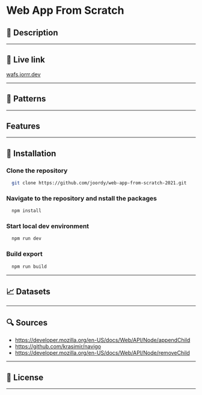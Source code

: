 # Web App From Scratch

## 🔦 Description

---

## 🚀 Live link

[wafs.jorrr.dev](https://wafs.jorrr.dev/)

---

## 📄 Patterns

---

## Features

---

## 🔑 Installation

### Clone the repository

```bash
  git clone https://github.com/joordy/web-app-from-scratch-2021.git
```

### Navigate to the repository and nstall the packages

```bash
  npm install
```

### Start local dev environment

```bash
  npm run dev
```

### Build export

```bash
  npm run build
```

---

## 📈 Datasets

---

## 🔍 Sources

<!-- - Source (n.d.) Writer, Source. Retrieved February 01, 2020, from weblink -->

- https://developer.mozilla.org/en-US/docs/Web/API/Node/appendChild
- https://github.com/krasimir/navigo
- https://developer.mozilla.org/en-US/docs/Web/API/Node/removeChild

---

## 💽 License

---

<!-- Add a link to your live demo in Github Pages 🌐-->

<!-- ☝️ replace this description with a description of your own work -->

<!-- replace the code in the /docs folder with your own, so you can showcase your work with GitHub Pages 🌍 -->

<!-- Add a nice poster image here at the end of the week, showing off your shiny frontend 📸 -->

<!-- Maybe a table of contents here? 📚 -->

<!-- How about a section that describes how to install this project? 🤓 -->

<!-- ...but how does one use this project? What are its features 🤔 -->

<!-- What external data source is featured in your project and what are its properties 🌠 -->

<!-- Maybe a checklist of done stuff and stuff still on your wishlist? ✅ -->

<!-- How about a license here? 📜 (or is it a licence?) 🤷 -->
